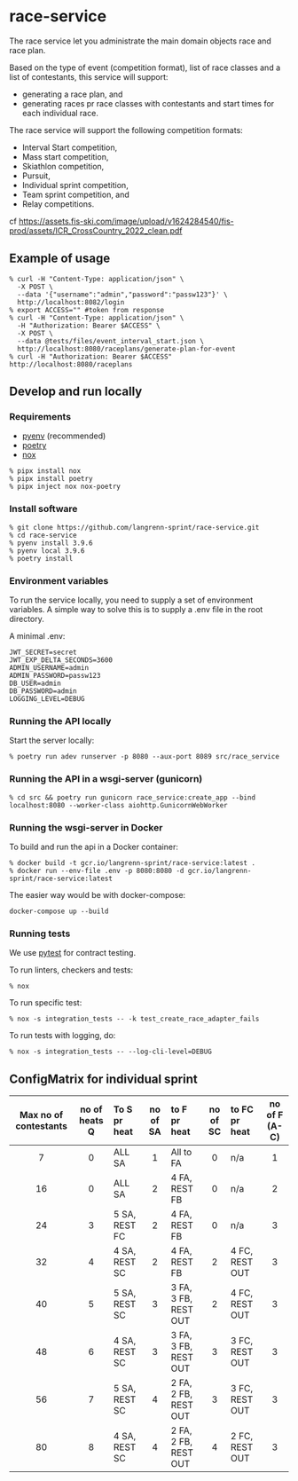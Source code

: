 # race-service

The race service let you administrate the main domain objects race and race plan.

Based on the type of event (competition format), list of race classes and a list of contestants, this service will support:

- generating a race plan, and
- generating races pr race classes with contestants and start times for each individual race.

The race service will support the following competition formats:

- Interval Start competition,
- Mass start competition,
- Skiathlon competition,
- Pursuit,
- Individual sprint competition,
- Team sprint competition, and
- Relay competitions.

cf <https://assets.fis-ski.com/image/upload/v1624284540/fis-prod/assets/ICR_CrossCountry_2022_clean.pdf>

## Example of usage

```shell
% curl -H "Content-Type: application/json" \
  -X POST \
  --data '{"username":"admin","password":"passw123"}' \
  http://localhost:8082/login
% export ACCESS="" #token from response
% curl -H "Content-Type: application/json" \
  -H "Authorization: Bearer $ACCESS" \
  -X POST \
  --data @tests/files/event_interval_start.json \
  http://localhost:8080/raceplans/generate-plan-for-event
% curl -H "Authorization: Bearer $ACCESS"  http://localhost:8080/raceplans
```

## Develop and run locally

### Requirements

- [pyenv](https://github.com/pyenv/pyenv) (recommended)
- [poetry](https://python-poetry.org/)
- [nox](https://nox.thea.codes/en/stable/)

```shell
% pipx install nox
% pipx install poetry
% pipx inject nox nox-poetry
```

### Install software

```shell
% git clone https://github.com/langrenn-sprint/race-service.git
% cd race-service
% pyenv install 3.9.6
% pyenv local 3.9.6
% poetry install
```

### Environment variables

To run the service locally, you need to supply a set of environment variables. A simple way to solve this is to supply a .env file in the root directory.

A minimal .env:

```shell
JWT_SECRET=secret
JWT_EXP_DELTA_SECONDS=3600
ADMIN_USERNAME=admin
ADMIN_PASSWORD=passw123
DB_USER=admin
DB_PASSWORD=admin
LOGGING_LEVEL=DEBUG
```

### Running the API locally

Start the server locally:

```shell
% poetry run adev runserver -p 8080 --aux-port 8089 src/race_service
```

### Running the API in a wsgi-server (gunicorn)

```shell
% cd src && poetry run gunicorn race_service:create_app --bind localhost:8080 --worker-class aiohttp.GunicornWebWorker
```

### Running the wsgi-server in Docker

To build and run the api in a Docker container:

```shell
% docker build -t gcr.io/langrenn-sprint/race-service:latest .
% docker run --env-file .env -p 8080:8080 -d gcr.io/langrenn-sprint/race-service:latest
```

The easier way would be with docker-compose:

```shell
docker-compose up --build
```

### Running tests

We use [pytest](https://docs.pytest.org/en/latest/) for contract testing.

To run linters, checkers and tests:

```shell
% nox
```

To run specific test:

```shell
% nox -s integration_tests -- -k test_create_race_adapter_fails
```

To run tests with logging, do:

```shell
% nox -s integration_tests -- --log-cli-level=DEBUG
```

## ConfigMatrix for individual sprint

| Max no of contestants | no of heats Q | To S pr heat  | no of SA | to F pr heat         | no of SC | to FC pr heat  | no of F (A-C) |
| :-------------------: | :-----------: | :-----------  | :------: | :--------------      | :------: | :------------  | :-----------: |
|           7           |       0       | ALL SA        |    1     | All to FA            |     0    | n/a            |       1       |
|          16           |       0       | ALL SA        |    2     | 4 FA, REST FB        |     0    | n/a            |       2       |
|          24           |       3       | 5 SA, REST FC |    2     | 4 FA, REST FB        |     0    | n/a            |       3       |
|          32           |       4       | 4 SA, REST SC |    2     | 4 FA, REST FB        |     2    | 4 FC, REST OUT |       3       |
|          40           |       5       | 5 SA, REST SC |    3     | 3 FA, 3 FB, REST OUT |     2    | 4 FC, REST OUT |       3       |
|          48           |       6       | 4 SA, REST SC |    3     | 3 FA, 3 FB, REST OUT |     3    | 3 FC, REST OUT |       3       |
|          56           |       7       | 5 SA, REST SC |    4     | 2 FA, 2 FB, REST OUT |     3    | 3 FC, REST OUT |       3       |
|          80           |       8       | 4 SA, REST SC |    4     | 2 FA, 2 FB, REST OUT |     4    | 2 FC, REST OUT |       3       |
